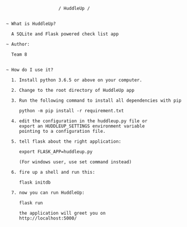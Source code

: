 
                        / HuddleUp /


    ~ What is HuddleUp?

      A SQLite and Flask powered check list app
	  
	~ Author:
	
	  Team 8
	  

    ~ How do I use it?
	
	  1. Install python 3.6.5 or above on your computer.
	  
	  2. Change to the root directory of HuddleUp app
	  
	  3. Run the following command to install all dependencies with pip
	  
		 python -m pip install -r requirement.txt

      4. edit the configuration in the huddleup.py file or
         export an HUDDLEUP_SETTINGS environment variable
         pointing to a configuration file.

      5. tell flask about the right application:

         export FLASK_APP=huddleup.py
		 
		 (For windows user, use set command instead)

      6. fire up a shell and run this:

         flask initdb

      7. now you can run HuddleUp:

         flask run

         the application will greet you on
         http://localhost:5000/


